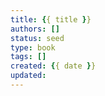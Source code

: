 ```yaml
---
title: {{ title }}
authors: []
status: seed
type: book
tags: []
created: {{ date }}
updated:
---
```


# 
